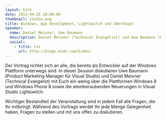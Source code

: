 ```yaml
---
layout: talk
date: 2013-04-25 18:00:00
thumbnail: studio.png
title: Windows, App Development, Lightswitch und überhaupt
speaker:
  name: Daniel Meixner, Uwe Baumann
  description: Daniel Meixner (Technical Evangelist) und Uwe Baumann (Product Marketing Manager für Visual Studio). Beide von der Microsoft Deutschland GmbH.
  social:
    - title: rss
      url: http://blogs.msdn.com/b/dmx/
---
```

Der Vortrag richtet sich an alle, die bereits als Entwickler auf der Windows Plattform unterwegs sind. In dieser Session diskutieren Uwe Baumann (Product Marketing Manager für Visual Studio) und Daniel Meixner (Technical Evangelist) mit Euch ein wenig über die Plattformen Windows 8 und Windows Phone 8 sowie die atemberaubenden Neuerungen in Visual Studio Lightswitch.

Wichtiger Bestandteil der Veranstaltung sind in jedem Fall alle Fragen, die Ihr mitbringt: Während des Vortrags werdet Ihr jede Menge Gelegenheit haben, Fragen zu stellen und mit uns offen zu diskutieren.